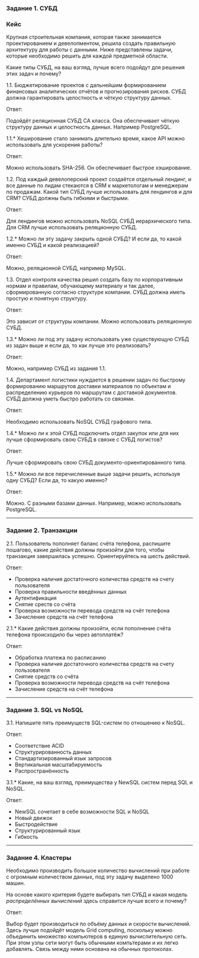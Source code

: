 # 
### Задание 1. СУБД

### Кейс
Крупная строительная компания, которая также занимается проектированием и девелопментом, решила создать 
правильную архитектуру для работы с данными. Ниже представлены задачи, которые необходимо решить для
каждой предметной области. 

Какие типы СУБД, на ваш взгляд, лучше всего подойдут для решения этих задач и почему? 
 
1.1. Бюджетирование проектов с дальнейшим формированием финансовых аналитических отчётов и прогнозирования рисков.
СУБД должна гарантировать целостность и чёткую структуру данных.

Ответ:

Подойдёт реляционная СУБД CA класса. Она обеспечивает чёткую структуру данных и целостность данных. Например PostgreSQL.

1.1.* Хеширование стало занимать длительно время, какое API можно использовать для ускорения работы?

Ответ:

Можно использовать SHA-256. Он обеспечивает быстрое хэширование.

1.2. Под каждый девелоперский проект создаётся отдельный лендинг, и все данные по лидам стекаются в CRM к 
маркетологам и менеджерам по продажам. Какой тип СУБД лучше использовать для лендингов и для CRM? 
СУБД должны быть гибкими и быстрыми.

Ответ:

Для лендингов можно использовать NoSQL СУБД иерархического типа. Для CRM лучше использовать реляционную СУБД.

1.2.* Можно ли эту задачу закрыть одной СУБД? И если да, то какой именно СУБД и какой реализацией?

Ответ:

Можно, реляционной СУБД, например MySQL.

1.3. Отдел контроля качества решил создать базу по корпоративным нормам и правилам, обучающему материалу 
и так далее, сформированную согласно структуре компании. СУБД должна иметь простую и понятную структуру.

Ответ:

Это зависит от структуры компании. Можно использовать реляционную СУБД.

1.3.* Можно ли под эту задачу использовать уже существующую СУБД из задач выше и если да, то как лучше это 
реализовать?

Ответ:

Можно, например СУБД из задания 1.1.

1.4. Департамент логистики нуждается в решении задач по быстрому формированию маршрутов доставки материалов 
по объектам и распределению курьеров по маршрутам с доставкой документов. СУБД должна уметь быстро работать
со связями.

Ответ:

Необходимо использовать NoSQL СУБД графового типа.

1.4.* Можно ли к этой СУБД подключить отдел закупок или для них лучше сформировать свою СУБД в связке с СУБД 
логистов?

Ответ:

Лучше сформировать свою СУБД документо-ориентированного типа.

1.5.* Можно ли все перечисленные выше задачи решить, используя одну СУБД? Если да, то какую именно?

Ответ:

Можно. С разными базами данных. Например, можно использовать PostgreSQL.

---

### Задание 2. Транзакции

2.1. Пользователь пополняет баланс счёта телефона, распишите пошагово, какие действия должны произойти для того, чтобы 
транзакция завершилась успешно. Ориентируйтесь на шесть действий.

Ответ:

- Проверка наличия достаточного количества средств на счету пользователя
- Проверка правильности введённых данных
- Аутентификация
- Снятие среств со счёта
- Проверка возможности перевода средств на счёт телефона
- Зачисление средств на счёт телефона


2.1.* Какие действия должны произойти, если пополнение счёта телефона происходило бы через автоплатёж?

Ответ:

- Обработка платежа по расписанию
- Проверка наличия достаточного количества средств на счету пользователя
- Снятие средств со счёта
- Проверка возможности перевода средств на счёт телефона
- Зачисление средств на счёт телефона

---

### Задание 3. SQL vs NoSQL

3.1. Напишите пять преимуществ SQL-систем по отношению к NoSQL. 

Ответ:

- Соответствие ACID
- Структурированность данных
- Стандартизированный язык запросов
- Вертикальная масштабируемость
- Распространённость

3.1.* Какие, на ваш взгляд, преимущества у NewSQL систем перед SQL и NoSQL.

Ответ:

- NewSQL сочетает в себе возможности SQL и NoSQL
- Новый движок
- Быстродействие
- Структурированный язык
- Гибкость
---

### Задание 4. Кластеры

Необходимо производить большое количество вычислений при работе с огромным количеством данных, под эту задачу 
выделено 1000 машин. 

На основе какого критерия будете выбирать тип СУБД и какая модель *распределённых вычислений* 
здесь справится лучше всего и почему?

Ответ:

Выбор будет производиться по объёму данных и скорости вычислений. Здесь лучше подойдёт модель Grid computing, поскольку можно объединить множество компьютеров в единую вычислительную сеть. При этом узлы сети могут быть обычными компьтерами и их легко добавлять. Связь между ними основана на обычных протоколах.
